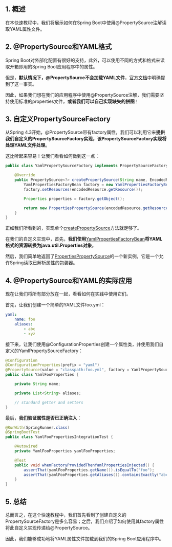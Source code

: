 ## 1. 概述

在本快速教程中，我们将展示如何在Spring Boot中使用@PropertySource注解读取YAML属性文件。

## 2. @PropertySource和YAML格式

Spring Boot对外部化配置有很好的支持，此外，可以使用不同的方式和格式来读取开箱即用的Spring Boot应用程序中的属性。

但是，**默认情况下，@PropertySource不会加载YAML文件**，[官方文档](https://docs.spring.io/spring-boot/docs/current/reference/html/spring-boot-features.html#boot-features-external-config-yaml-shortcomings)中明确提到了这一事实。

因此，如果我们想在我们的应用程序中使用@PropertySource注解，我们需要坚持使用标准的properties文件，**或者我们可以自己实现缺失的拼图**！

## 3. 自定义PropertySourceFactory

从Spring 4.3开始，@PropertySource带有factory属性，我们可以利用它来**提供我们自定义的PropertySourceFactory实现，该PropertySourceFactory实现将处理YAML文件处理**。

这比听起来容易！让我们看看如何做到这一点：

```java
public class YamlPropertySourceFactory implements PropertySourceFactory {

	@Override
	public PropertySource<?> createPropertySource(String name, EncodedResource encodedResource) throws IOException {
		YamlPropertiesFactoryBean factory = new YamlPropertiesFactoryBean();
		factory.setResources(encodedResource.getResource());

		Properties properties = factory.getObject();

		return new PropertiesPropertySource(encodedResource.getResource().getFilename(), properties);
	}
}
```

正如我们所看到的，实现单个[createPropertySource](https://docs.spring.io/spring-framework/docs/current/javadoc-api/org/springframework/core/io/support/PropertySourceFactory.html#createPropertySource-java.lang.String-org.springframework.core.io.support.EncodedResource-)方法就足够了。

在我们的自定义实现中，首先，**我们使用**[YamlPropertiesFactoryBean](https://docs.spring.io/spring-framework/docs/current/javadoc-api/org/springframework/beans/factory/config/YamlPropertiesFactoryBean.html)**将YAML格式的资源转换为java.util.Properties对象**。

然后，我们简单地返回了[PropertiesPropertySource](https://docs.spring.io/spring/docs/current/javadoc-api/org/springframework/core/env/PropertiesPropertySource.html)的一个新实例，它是一个允许Spring读取已解析属性的包装器。

## 4. @PropertySource和YAML的实际应用

现在让我们将所有部分放在一起，看看如何在实践中使用它们。

首先，让我们创建一个简单的YAML文件foo.yml：

```yaml
yaml:
    name: foo
    aliases:
        - abc
        - xyz
```

接下来，让我们使用@ConfigurationProperties创建一个属性类，并使用我们自定义的YamlPropertySourceFactory：

```java
@Configuration
@ConfigurationProperties(prefix = "yaml")
@PropertySource(value = "classpath:foo.yml", factory = YamlPropertySourceFactory.class)
public class YamlFooProperties {

	private String name;

	private List<String> aliases;

	// standard getter and setters
}
```

最后，**我们验证属性是否已正确注入**：

```java
@RunWith(SpringRunner.class)
@SpringBootTest
public class YamlFooPropertiesIntegrationTest {

	@Autowired
	private YamlFooProperties yamlFooProperties;

	@Test
	public void whenFactoryProvidedThenYamlPropertiesInjected() {
		assertThat(yamlFooProperties.getName()).isEqualTo("foo");
		assertThat(yamlFooProperties.getAliases()).containsExactly("abc", "xyz");
	}
}
```

## 5. 总结

总而言之，在这个快速教程中，我们首先看到了创建自定义的PropertySourceFactory是多么容易；之后，我们介绍了如何使用其factory属性将此自定义实现传递给@PropertySource。

因此，我们能够成功地将YAML属性文件加载到我们的Spring Boot应用程序中。